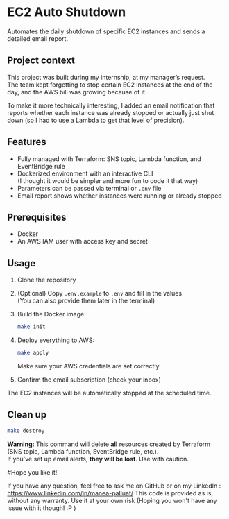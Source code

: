 # EC2 Auto Shutdown

Automates the daily shutdown of specific EC2 instances and sends a detailed email report.

## Project context

This project was built during my internship, at my manager’s request.  
The team kept forgetting to stop certain EC2 instances at the end of the day, and the AWS bill was growing because of it.

To make it more technically interesting, I added an email notification that reports whether each instance was already stopped or actually just shut down (so I had to use a Lambda to get that level of precision).

## Features

- Fully managed with Terraform: SNS topic, Lambda function, and EventBridge rule
- Dockerized environment with an interactive CLI  
  (I thought it would be simpler and more fun to code it that way)
- Parameters can be passed via terminal or `.env` file
- Email report shows whether instances were running or already stopped

## Prerequisites

- Docker
- An AWS IAM user with access key and secret

## Usage

1. Clone the repository
2. (Optional) Copy `.env.example` to `.env` and fill in the values  
   (You can also provide them later in the terminal)
3. Build the Docker image:
   ```bash
   make init
   ```
4. Deploy everything to AWS:
   ```bash
   make apply
   ```
   Make sure your AWS credentials are set correctly.

5. Confirm the email subscription (check your inbox)

The EC2 instances will be automatically stopped at the scheduled time.

## Clean up

```bash
make destroy
```

**Warning:** This command will delete **all** resources created by Terraform (SNS topic, Lambda function, EventBridge rule, etc.).  
If you’ve set up email alerts, **they will be lost**. Use with caution.

#Hope you like it!

If you have any question, feel free to ask me on GitHub or on my LinkedIn : https://www.linkedin.com/in/manea-palluat/
This code is provided as is, without any warranty. Use it at your own risk (Hoping you won't have any issue with it though! :P )